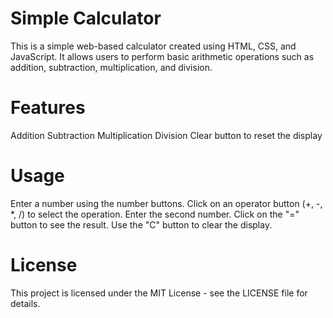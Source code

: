 # Simple Calculator
This is a simple web-based calculator created using HTML, CSS, and JavaScript. It allows users to perform basic arithmetic operations such as addition, subtraction, multiplication, and division.

# Features
Addition
Subtraction
Multiplication
Division
Clear button to reset the display

# Usage
Enter a number using the number buttons.
Click on an operator button (+, -, *, /) to select the operation.
Enter the second number.
Click on the "=" button to see the result.
Use the "C" button to clear the display.

# License
This project is licensed under the MIT License - see the LICENSE file for details.
